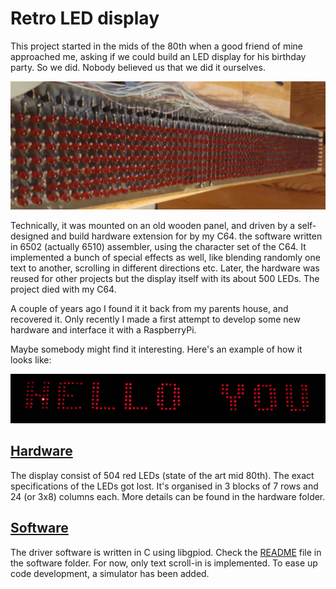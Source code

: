 # Retro LED display
This project started in the mids of the 80th when a good friend of mine approached me, asking if we could build an LED display for his birthday party. So we did. Nobody believed us that we did it ourselves.

![LED array display](display.png)

Technically, it was mounted on an old wooden panel, and  driven by a self-designed and build hardware extension for by my C64. the software written in 6502 (actually 6510) assembler, using the character set of the C64. It implemented a bunch of special effects as well, like blending randomly one text to another, scrolling in different directions etc.
Later, the hardware was reused for other projects but the display itself with its about 500 LEDs. The project died with my C64.

A couple of years ago I found it it back from my parents house, and recovered it. Only recently I made a first attempt to develop some new hardware and interface it with a RaspberryPi.

Maybe somebody might find it interesting. Here's an example of how it looks like:

![Hello You example](hello_you.png)

## [Hardware](hardware/README.md)
The display consist of 504 red LEDs (state of the art mid 80th). The exact specifications of the LEDs got lost. It's organised in 3 blocks of 7 rows and 24 (or 3x8) columns each. More details can be found in the hardware folder.

## [Software](software/README.md)
The driver software is written in C using libgpiod. Check the [README](software/README.md) file in 
the software folder. For now, only text scroll-in is implemented. To ease up code development, a simulator has been added.

